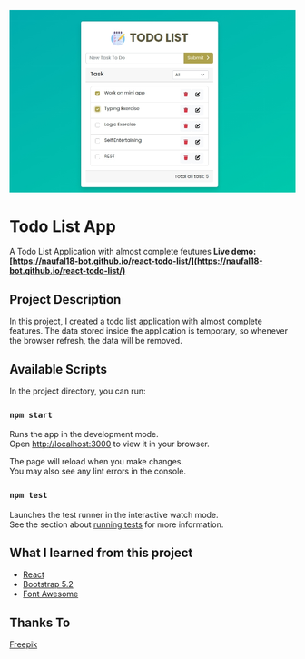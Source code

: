 ![Todo List App](./banner.jpg)

# Todo List App

A Todo List Application with almost complete feutures
**Live demo: [https://naufal18-bot.github.io/react-todo-list/](https://naufal18-bot.github.io/react-todo-list/)**

## Project Description

In this project, I created a todo list application with almost complete features. The data stored inside the application is temporary, so whenever the browser refresh, the data will be removed.

## Available Scripts

In the project directory, you can run:

### `npm start`

Runs the app in the development mode.\
Open [http://localhost:3000](http://localhost:3000) to view it in your browser.

The page will reload when you make changes.\
You may also see any lint errors in the console.

### `npm test`

Launches the test runner in the interactive watch mode.\
See the section about [running tests](https://facebook.github.io/create-react-app/docs/running-tests) for more information.

## What I learned from this project

- [React](https://reactjs.org)
- [Bootstrap 5.2](https://getbootstrap.com)
- [Font Awesome](https://fontawesome.com)

## Thanks To

[Freepik](https://www.flaticon.com/authors/freepik)

